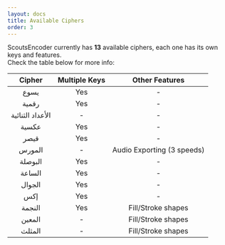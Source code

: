 ```yaml
---
layout: docs
title: Available Ciphers
order: 3
---
```


ScoutsEncoder currently has **13** available ciphers, each one has its own keys and features.<br/>
Check the table below for more info:

| Cipher            | Multiple Keys | Other Features            |
| :---------------: | :-----------: | :-----------------------: |
| يسوع              | Yes           | -                         |
| رقمية             | Yes           | -                         |
| الأعداد الثنائية  | -             | -                         |
| عكسية             | Yes           | -                         |
| قيصر              | Yes           | -                         |
| المورس            | -             | Audio Exporting (3 speeds)|
| البوصلة           | Yes           | -                         |
| الساعة            | Yes           | -                         |
| الجوال            | Yes           | -                         |
| إكس               | Yes           | -                         |
| النجمة            | Yes           | Fill/Stroke shapes        |
| المعين            | -             | Fill/Stroke shapes        |
| المثلث            | -             | Fill/Stroke shapes        |